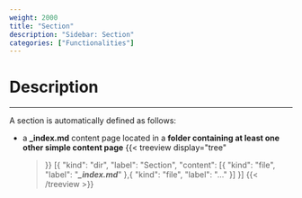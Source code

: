 ```yaml
---
weight: 2000
title: "Section"
description: "Sidebar: Section"
categories: ["Functionalities"]
---
```


# Description
---

A section is automatically defined as follows:
* a **_index.md** content page located in a **folder containing at least one other simple content page**
    {{< treeview
        display="tree"
    >}}
        [{
            "kind": "dir",
            "label": "Section",
                "content": [{
                    "kind": "file",
                    "label": "***_index.md***"
                  },{
                    "kind": "file",
                    "label": "..."
                  }]
        }]
    {{< /treeview >}}